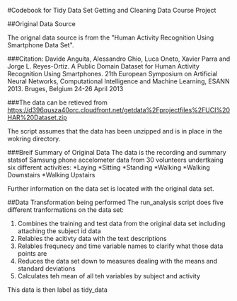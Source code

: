 #Codebook for Tidy Data Set Getting and Cleaning Data Course Project

##Original Data Source

The orignal data source is from the "Human Activity Recognition Using Smartphone Data Set".  

###Citation:
Davide Anguita, Alessandro Ghio, Luca Oneto, Xavier Parra and Jorge L. Reyes-Ortiz.
A Public Domain Dataset for Human Activity Recognition Using Smartphones.
21th European Symposium on Artificial Neural Networks, Computational Intelligence and Machine Learning, ESANN 2013.
Bruges, Belgium 24-26 April 2013

###The data can be retieved from
https://d396qusza40orc.cloudfront.net/getdata%2Fprojectfiles%2FUCI%20HAR%20Dataset.zip 

The script assumes that the data has been unzipped and is in place in the wokring directory.

###Breif Summary of Original Data
The data is the recording and summary statsof Samsung phone accelometer data from 30 volunteers undertkaing six different activities:
*Laying
*Sitting
*Standing
*Walking
*Walking Downstairs
*Walking Upstairs

Further information on the data set is located with the original data set.

##Data Transformation being performed
The run_analysis script does five different tranformations on the data set:
1. Combines the training and test data from the original data set including attaching the subject id data
2. Relables the acitivty data with the text descriptions
3. Relables frequnecy and time variable names to clarify what those data points are
4. Reduces the data set down to measures dealing with the means and standard deviations
5. Calculates teh mean of all teh variables by subject and activity

This data is then label as tidy_data
